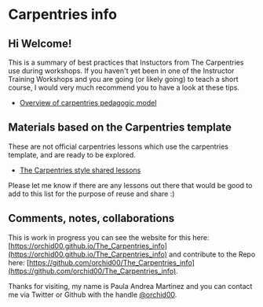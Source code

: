 # Carpentries info

## Hi Welcome! 

This is a summary of best practices that Instuctors from The Carpentries use during workshops. If you haven't yet been in one of the Instructor Training Workshops and you are going (or likely going) to teach a short course, I would very much recommend you to have a look at these tips.

* [Overview of carpentries pedagogic model](https://orchid00.github.io/The_Carpentries_info/overview-of-carpentries-pedagogic-model)


## Materials based on the Carpentries template
These are not official carpentries lessons which use the carpentries template, and are ready to be explored.
* [The Carpentries style shared lessons](https://orchid00.github.io/The_Carpentries_info/carpentries_style_shared_lessons)

Please let me know if there are any lessons out there that would be good to add to this list for the purpose of reuse and share :) 

## Comments, notes, collaborations
This is work in progress you can see the website for this here: [https://orchid00.github.io/The_Carpentries_info](https://orchid00.github.io/The_Carpentries_info) and contribute to the Repo here: [https://github.com/orchid00/The_Carpentries_info](https://github.com/orchid00/The_Carpentries_info).

Thanks for visiting, my name is Paula Andrea Martinez and you can contact me via Twitter or Github with the handle [@orchid00](@orchid00).
